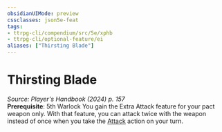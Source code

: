 ```yaml
---
obsidianUIMode: preview
cssclasses: json5e-feat
tags:
- ttrpg-cli/compendium/src/5e/xphb
- ttrpg-cli/optional-feature/ei
aliases: ["Thirsting Blade"]
---
```

# Thirsting Blade
*Source: Player's Handbook (2024) p. 157*  
**Prerequisite**: 5th Warlock
You gain the Extra Attack feature for your pact weapon only. With that feature, you can attack twice with the weapon instead of once when you take the [Attack](2-Mechanics/CLI/rules/actions.md#Attack) action on your turn.